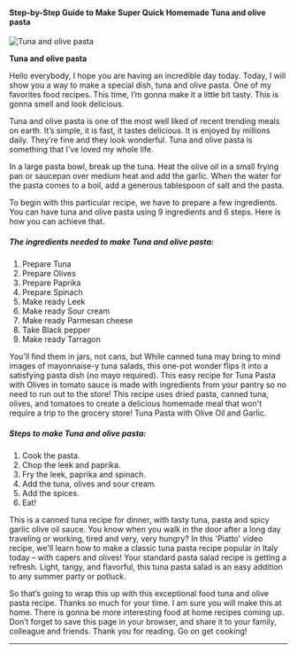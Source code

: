             

#### Step-by-Step Guide to Make Super Quick Homemade Tuna and olive pasta

![Tuna and olive pasta](https://img-global.cpcdn.com/recipes/c83c905d5b84dc13/751x532cq70/tuna-and-olive-pasta-recipe-main-photo.jpg)

**Tuna and olive pasta**

Hello everybody, I hope you are having an incredible day today. Today, I will show you a way to make a special dish, tuna and olive pasta. One of my favorites food recipes. This time, I’m gonna make it a little bit tasty. This is gonna smell and look delicious.

Tuna and olive pasta is one of the most well liked of recent trending meals on earth. It’s simple, it is fast, it tastes delicious. It is enjoyed by millions daily. They’re fine and they look wonderful. Tuna and olive pasta is something that I’ve loved my whole life.

In a large pasta bowl, break up the tuna. Heat the olive oil in a small frying pan or saucepan over medium heat and add the garlic. When the water for the pasta comes to a boil, add a generous tablespoon of salt and the pasta.

To begin with this particular recipe, we have to prepare a few ingredients. You can have tuna and olive pasta using 9 ingredients and 6 steps. Here is how you can achieve that.

##### The ingredients needed to make Tuna and olive pasta:

1.  Prepare Tuna
2.  Prepare Olives
3.  Prepare Paprika
4.  Prepare Spinach
5.  Make ready Leek
6.  Make ready Sour cream
7.  Make ready Parmesan cheese
8.  Take Black pepper
9.  Make ready Tarragon

You'll find them in jars, not cans, but While canned tuna may bring to mind images of mayonnaise-y tuna salads, this one-pot wonder flips it into a satisfying pasta dish (no mayo required). This easy recipe for Tuna Pasta with Olives in tomato sauce is made with ingredients from your pantry so no need to run out to the store! This recipe uses dried pasta, canned tuna, olives, and tomatoes to create a delicious homemade meal that won't require a trip to the grocery store! Tuna Pasta with Olive Oil and Garlic.

##### Steps to make Tuna and olive pasta:

1.  Cook the pasta.
2.  Chop the leek and paprika.
3.  Fry the leek, paprika and spinach.
4.  Add the tuna, olives and sour cream.
5.  Add the spices.
6.  Eat!

This is a canned tuna recipe for dinner, with tasty tuna, pasta and spicy garlic olive oil sauce. You know when you walk in the door after a long day traveling or working, tired and very, very hungry? In this 'Piatto' video recipe, we'll learn how to make a classic tuna pasta recipe popular in Italy today – with capers and olives! Your standard pasta salad recipe is getting a refresh. Light, tangy, and flavorful, this tuna pasta salad is an easy addition to any summer party or potluck.

So that’s going to wrap this up with this exceptional food tuna and olive pasta recipe. Thanks so much for your time. I am sure you will make this at home. There is gonna be more interesting food at home recipes coming up. Don’t forget to save this page in your browser, and share it to your family, colleague and friends. Thank you for reading. Go on get cooking!

* * *